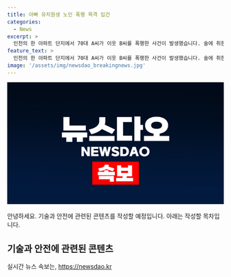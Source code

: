 ```yaml
---
title: 아빠 유치원생 노인 폭행 목격 입건
categories:
  - News
excerpt: >
  인천의 한 아파트 단지에서 70대 A씨가 이웃 B씨를 폭행한 사건이 발생했습니다. 술에 취한 A씨는 출입구에서 시비를 걸다가 B씨를 주먹으로 때렸고, 이 때 B씨의 유치원생 딸도 옆에 있었습니다. 경찰은 A씨를 폭행치상 혐의로 입건했으며, 둘은 같은 아파트 이웃 관계로 보입니다. 이 사건은 이웃 간의 갈등으로 흥미로운 사건으로 조목조목 풀어갈 예정입니다.
feature_text: >
  인천의 한 아파트 단지에서 70대 A씨가 이웃 B씨를 폭행한 사건이 발생했습니다. 술에 취한 A씨는 출입구에서 시비를 걸다가 B씨를 주먹으로 때렸고, 이 때 B씨의 유치원생 딸도 옆에 있었습니다. 경찰은 A씨를 폭행치상 혐의로 입건했으며, 둘은 같은 아파트 이웃 관계로 보입니다. 이 사건은 이웃 간의 갈등으로 흥미로운 사건으로 조목조목 풀어갈 예정입니다.
image: '/assets/img/newsdao_breakingnews.jpg'
---
```


<p><img src="/assets/img/newsdao_breakingnews.jpg" alt="ranknews 속보" /></p>

<p>안녕하세요. 기술과 안전에 관련된 콘텐츠를 작성할 예정입니다. 아래는 작성할 목차입니다.</p>

<h2 data-ke-size="size26">기술과 안전에 관련된 콘텐츠</h2>
실시간 뉴스 속보는, <a href="https://newsdao.kr" rel="dofollow">https://newsdao.kr</a>


